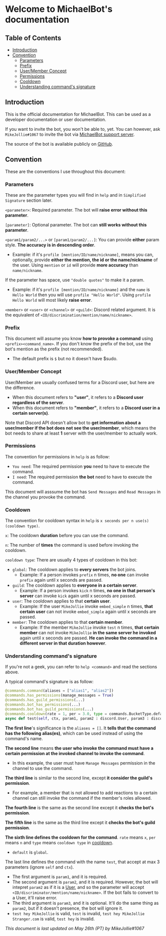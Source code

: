 <!-- omit in toc -->
# Welcome to MichaelBot's documentation

<!-- omit in toc -->
## Table of Contents

- [Introduction](#introduction)
- [Convention](#convention)
  - [Parameters](#parameters)
  - [Prefix](#prefix)
  - [User/Member Concept](#usermember-concept)
  - [Permissions](#permissions)
  - [Cooldown](#cooldown)
  - [Understanding command's signature](#understanding-commands-signature)

## Introduction

This is the official documentation for MichaelBot. This can be used as a developer documentation or user documentation.

If you want to invite the bot, you won't be able to, yet. You can however, ask `MikeJollie#1067` to invite the bot via [MichaelBot support server](https://discord.gg/jeMeyNw).

The source of the bot is available publicly on [GitHub](https://github.com/MikeJollie2707/MichaelBot).

## Convention

These are the conventions I use throughout this document:

### Parameters

These are the parameter types you will find in `help` and in `Simplified Signature` section later.

`<parameter>`: Required parameter. The bot will **raise error without this parameter**.

`[parameter]`: Optional parameter. The bot can **still works without this parameter**.

`<param1/param2/...>` or `[param1/param2/...]`: You can provide **either** param style. **The accuracy is in descending order**.

- Example: if it's `profile [mention/ID/name/nickname]`, means you can, optionally, provide **either the mention, the id or the name/nickname** of the user. Using `mention` or `id` will provide **more accuracy** than `name/nickname`.

If the parameter has space, use `"double quotes"` to make it a param.

- Example: if it's `profile [mention/ID/name/nickname]` and the `name` is `Hello World` then you will use `profile "Hello World"`. Using `profile Hello World` will most likely **raise error**.

`<member>` or `<user>` or `<channel>` or `<guild>`: Discord related argument. It is the equivalent of `<ID/discrimination/mention/name/nickname>`.

### Prefix

This document will assume you know **how to provoke a command** using `<prefix><command_name>`. If you don't know the prefix of the bot, use the bot's mention as the prefix (not recommended).

- The default prefix is `$` but no it doesn't have $sudo.

### User/Member Concept

User/Member are usually confused terms for a Discord user, but here are the difference.

- When this document refers to **"user"**, it refers to a **Discord user regardless of the server**.
- When this document refers to **"member"**, it refers to a **Discord user in a certain server(s)**.

Note that Discord API doesn't allow bot to **get information about a user/member if the bot does not see the user/member**, which means the bot needs to share at least **1** server with the user/member to actually work.

### Permissions

The convention for permissions in `help` is as follow:

- `You need`: The required permission **you** need to have to execute the command.
- `I need`: The required permission **the bot** need to have to execute the command.

This document will asssume the bot has `Send Messages` and `Read Messages` in the channel you provoke the command.

### Cooldown

The convention for cooldown syntax in `help` is `x seconds per n use(s) (cooldown type)`.

`x`: The cooldown **duration** before you can use the command.

`n`: The number of **times** the command is used before invoking the cooldown.

`cooldown type`: There are usually 4 types of cooldown in this bot:

- `global`: The cooldown applies to **every servers** the bot joins.
  - Example: If a person invokes `prefix` n times, **no one** can invoke `prefix` again until x seconds are passed.
- `guild`: The cooldown applies to **everyone in a certain server**.
  - Example: If a person invokes `kick` n times, **no one in that person's server** can invoke `kick` again until x seconds are passed.
- `user`: The cooldown applies to that **certain user**.
  - Example: If the user `MikeJollie` invoke `embed_simple` n times, **that certain user** can not invoke `embed_simple` again until x seconds are passed.
- `member`: The cooldown applies to that **certain member**.
  - Example: If the member `MikeJollie` invoke `test` n times, **that certain member** can not invoke `MikeJollie` **in the same server he invoked** again until x seconds are passed. **He can invoke the command in a different server in that duration however**.

### Understanding command's signature

If you're not a geek, you can refer to `help <command>` and read the sections above.

A typical command's signature is as follow:

```py
@commands.command(aliases = ["alias1", "alias2"])
@commands.has_permissions(manage_messages = True)
@commands.has_guild_permissions(...)
@commands.bot_has_permissions(...)
@commands.bot_has_guild_permissions(...)
@commands.cooldown(rate = 1, per = 3.0, type = commands.BucketType.default)
async def test(self, ctx, param1, param2 : discord.User, param3 : discord.User = None):
```

**The first line**'s significance is the `aliases = []`. It **tells that the command has the following alias(es)**, which can be used instead of using the command's name.

**The second line** means **the user who invoke the command must have a certain permission at the invoked channel to invoke the command**.

- In this example, the user must have `Manage Messages` permission in the channel to use the command.

**The third line** is similar to the second line, except **it consider the guild's permission**.

- For example, a member that is not allowed to add reactions to a certain channel can still invoke the command if the member's roles allowed.

**The fourth line** is the same as the second line except it **checks the bot's permission**.

**The fifth line** is the same as the third line except it **checks the bot's guild permission**.

**The sixth line defines the cooldown for the command**. `rate` means `x`, `per` means `n` and `type` means `cooldown type` in [cooldown](#cooldown).

- `default` is `global`.

The last line defines the command with the name `test`, that accept at max 3 parameters (ignore `self` and `ctx`).

- The first argument is `param1`, and it is required.
- The second argument is `param2`, and it is required. However, the bot will intepret `param2` as if it is a [User](#usermember-concept), and so the parameter will accept `<ID/discriminator/mention/name/nickname>`. If the bot fails to convert to a User, it'll raise error.
- The third argument is `param3`, and it is optional. It'll do the same thing as `param2`, but if it doesn't presence, the bot will ignore it.
- `test hey MikeJollie` is valid, `test` is invalid, `test hey MikeJollie Stranger.com` is valid, `test hey` is invalid.

*This document is last updated on May 26th (PT) by MikeJollie#1067*
